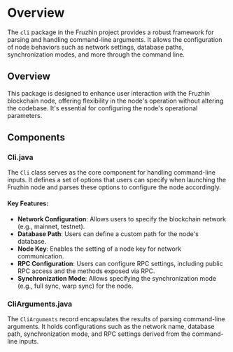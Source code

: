 # Overview

The `cli` package in the Fruzhin project provides a robust framework for parsing and handling command-line arguments. It allows the configuration of node behaviors such as network settings, database paths, synchronization modes, and more through the command line.

## Overview

This package is designed to enhance user interaction with the Fruzhin blockchain node, offering flexibility in the node's operation without altering the codebase. It's essential for configuring the node's operational parameters.

## Components

### Cli.java

The `Cli` class serves as the core component for handling command-line inputs. It defines a set of options that users can specify when launching the Fruzhin node and parses these options to configure the node accordingly.

#### Key Features:

- **Network Configuration**: Allows users to specify the blockchain network (e.g., mainnet, testnet).
- **Database Path**: Users can define a custom path for the node's database.
- **Node Key**: Enables the setting of a node key for network communication.
- **RPC Configuration**: Users can configure RPC settings, including public RPC access and the methods exposed via RPC.
- **Synchronization Mode**: Allows specifying the synchronization mode (e.g., full sync, warp sync) for the node.

### CliArguments.java

The `CliArguments` record encapsulates the results of parsing command-line arguments. It holds configurations such as the network name, database path, synchronization mode, and RPC settings derived from the command-line inputs.
